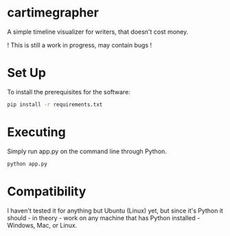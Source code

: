 # cartimegrapher
A simple timeline visualizer for writers, that doesn't cost money.

! This is still a work in progress, may contain bugs !

# Set Up
To install the prerequisites for the software:
```bash
pip install -r requirements.txt
```

# Executing
Simply run app.py on the command line through Python.<br />

```bash
python app.py
```

# Compatibility
I haven't tested it for anything but Ubuntu (Linux) yet, but since it's Python it should - in theory - work on any machine that has Python installed - Windows, Mac, or Linux.